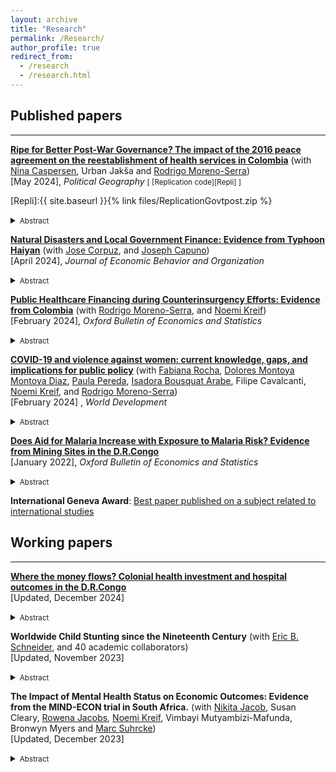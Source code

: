 ```yaml
---
layout: archive
title: "Research"
permalink: /Research/
author_profile: true
redirect_from:
  - /research
  - /research.html
---
```

## Published papers
---

[**Ripe for Better Post-War Governance? The impact of the 2016 peace agreement on the reestablishment of health services in Colombia**](/files/PostWar_governance.pdf) (with [Nina Caspersen], Urban Jakša and [Rodrigo Moreno-Serra]) <br/>
[May 2024], *Political Geography*
<small>[ [Replication code][Repli] ] </small>

[Repli]:{{ site.baseurl }}{% link files/ReplicationGovtpost.zip %}

<details>
<summary><small>Abstract</small></summary>
<small>
The signing of a peace agreement represents a chance for the state to renew its social contract with the population in conflict-affected areas, by providing protection and other
public goods. Failing to meet post-war expectations of a better quality of life risks endangering the negotiated peace. However, in the existing literature there is a lack of
focus on post-war public services and very little analysis of challenges to reestablishing effective state governance, especially in areas with significant rebel presence. Much of the literature still assumes that conflict zones are ripe for better governance and the post-war impact of rebel governance remains largely unanalysed. Drawing on original survey data, interviews and focus groups, this mixed-methods article analyses the impact of the 2016 Colombian peace agreement on health services in areas with high conflict intensity and sustained rebel presence. It finds an increase in demand for services but without a corresponding improvement in the perceived quality. In fact, in municipalities that host FARC reintegration camps we find a decline in both demand and quality. Three obstacles are identified: 1) a delay in establishing effective state presence, 2) favourable views of wartime healthcare provided by the rebels, 3) high expectations and mistrust of government provisions. The article demonstrates the considerable difficulty of re-establishing effective post-war governance, the importance of local expectations and trust, and the lasting impact of wartime rebel governance. It thereby makes an original and important contribution to the understanding of peacebuilding obstacles and to the growing literature on rebel governance. 
</small>
</details>

  [**Natural Disasters and Local Government Finance: Evidence from Typhoon Haiyan**](/files/NaturalDisastersAndLocalGovernmentFinance.pdf)  (with [Jose Corpuz], and [Joseph Capuno])   <br/>
[April 2024], *Journal of Economic Behavior and Organization*
<details>
<summary><small>Abstract</small></summary>
<small>
This paper examines how natural disasters affect local public finances and their interplay with intergovernmental transfers and external resources. Exploiting the randomized nature of the 2013 Typhoon Haiyan, one of the most devastating natural disasters in recent history, we document its causal effect on the local government fiscal dynamics. Combining data on local government finance with reports on the level of damages and using difference-in-differences with instrumental variable to analyze the data, we show that local public revenue and expenditures remain largely unaffected, except for debt payments. However, we find important heterogeneity in local revenue responses: poorer cities and municipalities raised comparatively lower revenue in the aftermath of the Typhoon.  We also provide evidence that external funding did not lead to lower tax collection efforts, but instead leads to higher local expenditures, suggesting that disaster aid does not cause a moral hazard problem in local governments' spending decisions.<br/>
</small>
</details>

  [**Public Healthcare Financing during Counterinsurgency Efforts: Evidence from Colombia**](/files/Public_Healthcare_Colombia.pdf) (with [Rodrigo Moreno-Serra], and [Noemi Kreif])  <br/>
[February 2024], *Oxford Bulletin of Economics and Statistics*
<details>
<summary><small>Abstract</small></summary>
<small>
 How do government counterinsurgency efforts affect local public health financing during civil conflicts? We investigate this question in the context of the protracted conflict in Colombia. Using data on antinarcotics operations and health transfers from the central government to municipal governments, we employ both panel estimations and an instrumental variable to address concerns of endogeneity. We first show evidence of a government discretionary power over the allocation of health transfers. We do not find  evidence that counterinsurgency operations causally affect health transfers to municipalities. Our results rule out political alignment between mayors and the national governing party as an intermediary factor that could influence the flow of fiscal transfers in municipalities exposed to the conflict.
</small>
</details>

  [**COVID-19 and violence against women: current knowledge, gaps, and implications for public policy**](/files/BRAVEpapers-1.pdf) (with [Fabiana Rocha], [Dolores Montoya Montoya Diaz], [Paula Pereda], [Isadora Bousquat Arabe], Filipe Cavalcanti, [Noemi Kreif], and [Rodrigo Moreno-Serra]) <br/> 
[February 2024] , *World Development*
<details>
<summary><small>Abstract</small></summary>
<small>
  On a global scale, 1 in 3 women experience physical and/or sexual violence in their lifetime, and women of disadvantaged backgrounds are at an even higher risk. Since the outbreak of COVID-19, data have shown that violence against women (VAW) has intensified. In this paper, we review an incipient but rapidly growing literature that evaluates the effects of stay-at-home measures to reduce the spread of COVID-19 on VAW. We focus on low and middle-income countries and classify existing studies into three categories according to the quality of the data used and the reliability of the empirical methodology: not causal, less causal, and causal. Overall, the most rigorous literature for low- and middle-income countries offers mixed evidence about the VAW effects of stay-at-home measures, although increases in VAW have been more frequently observed where stay-at-home measures were stricter. Important reasons for the mixed evidence found in the literature seem to be the different types of violence analyzed (physical, sexual, psychological, or economic) and the difficulties associated with the reporting of these types of VAW. The main methodological challenges faced by this literature relate to data availability and the reliability of the methods employed to separate the effects of social isolation on VAW, from those VAW effects associated with the income and emotional shocks induced by the COVID-19 pandemic. Innovative methods and data can help improve our understanding of the unintended VAW consequences of movement restrictions, including its key pathways, so as to reliably inform the design of better policy responses to this major social and public health challenge. <br/>
</small>
</details>

[**Does Aid for Malaria Increase with Exposure to Malaria Risk? Evidence from Mining Sites in the D.R.Congo**](/files/Aid_Malaria.pdf)  <br/>
[January 2022], *Oxford Bulletin of Economics and Statistics*

<details>
<summary><small>Abstract</small></summary>
<small>
I examine the ability of donors to target the highest exposure to malaria risk when the health information structure is fragmented. I exploit local variations in the risk of malaria transmission induced by mining activities in the Democratic Republic of Congo as well as financial and epidemiological data from health facilities to estimate how local aid is matching the local malaria burden. Using fine-grained data on mines and health infrastructure in a regression discontinuity design, I find no evidence that local populations exposed to the highest risk of malaria transmission receive a proportionately higher share of aid compared to neighbouring areas with reduced exposure to malaria risk. <br/>
</small>
</details>

**International Geneva Award**: [Best paper published on a subject related to international studies ](https://snis.ch/awards/does-aid-for-malaria-increase-with-exposure-to-malaria-risk-evidence-from-mining-sites-in-the-d-r-congo/)  <br/>


<h2>Working papers</h2>

---
[**Where the money flows? Colonial health investment and hospital outcomes in the D.R.Congo**](/files/Lordemus_2024_Colonial_health.pdf)  <br/>
[Updated, December 2024]
<details>
<summary><small>Abstract</small></summary>
<small>
This paper explores the role of colonial medical missions in causing contemporaneous disparities in hospital outcomes in the Democratic Republic of Congo. Using GIS data and archival records from colonial Belgian Congo between 1929 and 1959, we track the establishment of colonial health settlements and match them with modern hospitals. First, we document a strong, positive, and persistent effect on infrastructure capacity. The ability of the colonial regime to mobilise large health investments and skilled resources appears to be a strong channel of persistence of the colonial effects. Second, we find that contemporaneous resources allocated by the central government to hospitals are substantially higher for hospitals with a colonial origin, even after controlling for differences in hospital ownership, staffing, and bed capacity. We argue that in the aftermath of independence, colonial hospitals obtained a comparative advantage from external assistance and may continue to have better bargaining power with the central government to attract public funds than postcolonial hospitals. <br/>
</small>
</details>

**Worldwide Child Stunting since the Nineteenth Century** (with [Eric B. Schneider], and 40 academic collaborators) <br/>
[Updated, November 2023]
<details>
<summary><small>Abstract</small></summary>
<small>
Background: Child stunting is a major global health concern with 148.1 million children stunted in 2022. Global child stunting rates have fallen from 47.2% in 1985 to 22.3% in 2022, but trends before the mid 1980s are unclear including whether child stunting was prevalent in the past in current high-income countries (HICs). <br/>

Methods: We conducted a systematic review of child growth studies carried out before 1990 to reconstruct historical child stunting rates. The inclusion criteria were numerical reports of mean height by age and sex for children under age 10.99. We excluded studies that were not representative of the targeted population and data for children under age two so that estimates would be comparable across time and space. Stunting rates were computed by converting the means and sds of height to height-for-age Z-scores (HAZ) using the WHO standard/reference, combining the HAZ distributions at each age, and measuring the share of the combined distribution below the stunting threshold. <br/>

Findings: We found 930 historical child growth studies allowing child stunting rates to be computed for 122 countries. We supplemented these historical studies with the over age 2 stunting estimates from the Joint Malnutrition Estimates adding another 1051 studies. Many current HICs had high levels of child stunting in the early twentieth century similar to low- and middle-income countries (LMICs) today. However, stunting rates were unusually low in Scandinavia, the European settler colonies and in the Caribbean. 
Interpretation: Child stunting has declined in most parts of the world across the twentieth century, suggesting that the global child stunting rate would have been
significantly higher in the past and that the eradication of child stunting was an essential part of the health transition. The high stunting rates in HICs in the past and their subsequent eradication of stunting suggests that eradicating child stunting is possible in all LMICs and that current HICs could provide clues for eliminating stunting. <br/>
</small>
</details>


**The Impact of Mental Health Status on Economic Outcomes: Evidence from the MIND-ECON trial in South Africa.** (with [Nikita Jacob], Susan Cleary, [Rowena Jacobs], [Noemi Kreif], Vimbayi Mutyambizi-Mafunda, Bronwyn Myers and [Marc Suhrcke]) <br/>
[Updated, December 2023]
<details>
<summary><small>Abstract</small></summary>
<small>
For low- and middle-income countries (LMICs), there is scarce evidence on the relationship between mental disorders and economic outcomes, including income, poverty risk and labour
market performance. By leveraging exogenous variation induced by a mental health intervention, this paper explores the impact of depression on employment, income, expenditure, and out-of-pocket payments for healthcare in South Africa. The econometric approach uses the randomized intervention as an instrumental variable for the change in mental health and utilises a panel data structure with a long 24-month follow-up survey. Building on the estimated beneficial impact of the mental health intervention on depression severity, our
findings suggest that observed changes in mental health within the considered time period can substantially improve economic outcomes for the population under study. The study
contributes to informed decision-making regarding investment in mental health interventions, particularly in resource-constrained settings, such as LMICs. <br/>
</small>
</details>


[//]: # (Links)

[Nina Caspersen]: <https://www.york.ac.uk/politics/people/academicstaff/nina-caspersen/>
[Nikita Jacob]: <https://www.york.ac.uk/che/staff/research/nikita-jacob/>
[Rowena Jacobs]: <https://www.york.ac.uk/che/staff/research/rowena-jacobs/>
[Marc Suhrcke]: <https://liser.elsevierpure.com/en/persons/marc-suhrcke>
[Rodrigo Moreno-Serra]: <https://sites.google.com/site/rodrigomorenoserra/home>
[Noemi Kreif]: <https://sop.washington.edu/people/noemi-kreif/>
[Jose Corpuz]: <https://warwick.ac.uk/fac/soc/economics/staff/jcorpuz/>
[Joseph Capuno]: <https://econ.upd.edu.ph/about-upse/faculty/jjcapuno/>
[Eric B. Schneider]: <https://www.ericbschneider.com/>
[Paula Pereda]: <https://sites.google.com/site/paulapereda/home>
[Dolores Montoya Montoya Diaz]: <https://sites.google.com/site/madmdiaz/>
[Fabiana Rocha]: <https://www.fea.usp.br/usuarios/docente/frocha>
[Isadora Bousquat Arabe]: <https://www.lse.ac.uk/economics/people/research-students/isadora-bousquat-arabe>